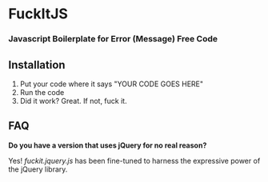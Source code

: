 FuckItJS
========

### Javascript Boilerplate for Error (Message) Free Code

Installation
------------

1. Put your code where it says "YOUR CODE GOES HERE"
2. Run the code
3. Did it work? Great. If not, fuck it.

FAQ
-------

**Do you have a version that uses jQuery for no real reason?**

Yes! *fuckit.jquery.js* has been fine-tuned to harness the expressive power of the jQuery library.